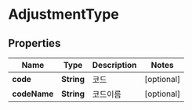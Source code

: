 
# AdjustmentType

## Properties
Name | Type | Description | Notes
------------ | ------------- | ------------- | -------------
**code** | **String** | 코드 |  [optional]
**codeName** | **String** | 코드이름 |  [optional]




